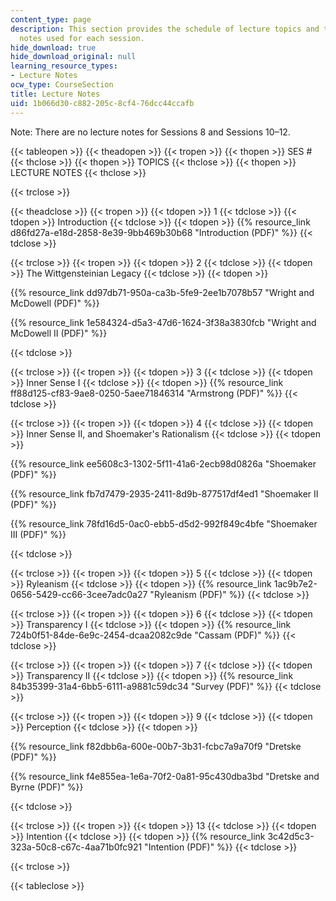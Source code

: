 ```yaml
---
content_type: page
description: This section provides the schedule of lecture topics and the lecture
  notes used for each session.
hide_download: true
hide_download_original: null
learning_resource_types:
- Lecture Notes
ocw_type: CourseSection
title: Lecture Notes
uid: 1b066d30-c882-205c-8cf4-76dcc44ccafb
---
```


Note: There are no lecture notes for Sessions 8 and Sessions 10–12.

{{< tableopen >}}
{{< theadopen >}}
{{< tropen >}}
{{< thopen >}}
SES #
{{< thclose >}}
{{< thopen >}}
TOPICS
{{< thclose >}}
{{< thopen >}}
LECTURE NOTES
{{< thclose >}}

{{< trclose >}}

{{< theadclose >}}
{{< tropen >}}
{{< tdopen >}}
1
{{< tdclose >}}
{{< tdopen >}}
Introduction
{{< tdclose >}}
{{< tdopen >}}
{{% resource_link d86fd27a-e18d-2858-8e39-9bb469b30b68 "Introduction (PDF)" %}}
{{< tdclose >}}

{{< trclose >}}
{{< tropen >}}
{{< tdopen >}}
2
{{< tdclose >}}
{{< tdopen >}}
The Wittgensteinian Legacy
{{< tdclose >}}
{{< tdopen >}}


{{% resource_link dd97db71-950a-ca3b-5fe9-2ee1b7078b57 "Wright and McDowell (PDF)" %}}

{{% resource_link 1e584324-d5a3-47d6-1624-3f38a3830fcb "Wright and McDowell II (PDF)" %}}


{{< tdclose >}}

{{< trclose >}}
{{< tropen >}}
{{< tdopen >}}
3
{{< tdclose >}}
{{< tdopen >}}
Inner Sense I
{{< tdclose >}}
{{< tdopen >}}
{{% resource_link ff88d125-cf83-9ae8-0250-5aee71846314 "Armstrong (PDF)" %}}
{{< tdclose >}}

{{< trclose >}}
{{< tropen >}}
{{< tdopen >}}
4
{{< tdclose >}}
{{< tdopen >}}
Inner Sense II, and Shoemaker's Rationalism
{{< tdclose >}}
{{< tdopen >}}


{{% resource_link ee5608c3-1302-5f11-41a6-2ecb98d0826a "Shoemaker (PDF)" %}}

{{% resource_link fb7d7479-2935-2411-8d9b-877517df4ed1 "Shoemaker II (PDF)" %}}

{{% resource_link 78fd16d5-0ac0-ebb5-d5d2-992f849c4bfe "Shoemaker III (PDF)" %}}


{{< tdclose >}}

{{< trclose >}}
{{< tropen >}}
{{< tdopen >}}
5
{{< tdclose >}}
{{< tdopen >}}
Ryleanism
{{< tdclose >}}
{{< tdopen >}}
{{% resource_link 1ac9b7e2-0656-5429-cc66-3cee7adc0a27 "Ryleanism (PDF)" %}}
{{< tdclose >}}

{{< trclose >}}
{{< tropen >}}
{{< tdopen >}}
6
{{< tdclose >}}
{{< tdopen >}}
Transparency I
{{< tdclose >}}
{{< tdopen >}}
{{% resource_link 724b0f51-84de-6e9c-2454-dcaa2082c9de "Cassam (PDF)" %}}
{{< tdclose >}}

{{< trclose >}}
{{< tropen >}}
{{< tdopen >}}
7
{{< tdclose >}}
{{< tdopen >}}
Transparency II
{{< tdclose >}}
{{< tdopen >}}
{{% resource_link 84b35399-31a4-6bb5-6111-a9881c59dc34 "Survey (PDF)" %}}
{{< tdclose >}}

{{< trclose >}}
{{< tropen >}}
{{< tdopen >}}
9
{{< tdclose >}}
{{< tdopen >}}
Perception
{{< tdclose >}}
{{< tdopen >}}


{{% resource_link f82dbb6a-600e-00b7-3b31-fcbc7a9a70f9 "Dretske (PDF)" %}}

{{% resource_link f4e855ea-1e6a-70f2-0a81-95c430dba3bd "Dretske and Byrne (PDF)" %}}


{{< tdclose >}}

{{< trclose >}}
{{< tropen >}}
{{< tdopen >}}
13
{{< tdclose >}}
{{< tdopen >}}
Intention
{{< tdclose >}}
{{< tdopen >}}
{{% resource_link 3c42d5c3-323a-50c8-c67c-4aa71b0fc921 "Intention (PDF)" %}}
{{< tdclose >}}

{{< trclose >}}

{{< tableclose >}}